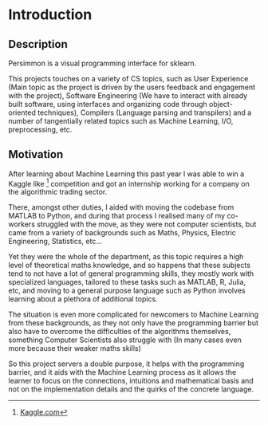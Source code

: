 Introduction
============

Description
-----------
Persimmon is a visual programming interface for sklearn.

This projects touches on a variety of CS topics, such as User Experience (Main 
topic as the project is driven by the users feedback and engagement with the
project), Software Engineering (We have to interact with already built software,
using interfaces and organizing code through object-oriented techniques), 
Compilers (Language parsing and transpilers) and a number of tangentially 
related topics such as Machine Learning, I/O, preprocessing, etc.

Motivation
----------
After learning about Machine Learning this past year I was able to win a 
Kaggle like [^1] competition and got an internship working for a company on the
algorithmic trading sector.

There, amongst other duties, I aided with moving the codebase from MATLAB to 
Python, and during that process I realised many of my co-workers struggled with
the move, as they were not computer scientists, but came from a variety of
backgrounds such as Maths, Physics, Electric Engineering, Statistics, etc...

Yet they were the whole of the department, as this topic requires a high level 
of theoretical maths knowledge, and so happens that these subjects tend to not
have a lot of general programming skills, they mostly work with specialized 
languages, tailored to these tasks such as MATLAB, R, Julia, etc, and moving to
a general purpose language such as Python involves learning about a plethora of 
additional topics.

The situation is even more complicated for newcomers to Machine Learning from 
these backgrounds, as they not only have the programming barrier but also have
to overcome the difficulties of the algorithms themselves, something Computer 
Scientists also struggle with (In many cases even more because their weaker 
maths skills)

So this project servers a double purpose, it helps with the programming barrier,
and it aids with the Machine Learning process as it allows the learner to focus
on the connections, intuitions and mathematical basis and not on the 
implementation details and the quirks of the concrete language.

[^1]: [Kaggle.com](https://www.kaggle.com/)
